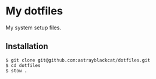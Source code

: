 # My dotfiles

My system setup files.

## Installation

```
$ git clone git@github.com:astrayblackcat/dotfiles.git
$ cd dotfiles
$ stow .
```
